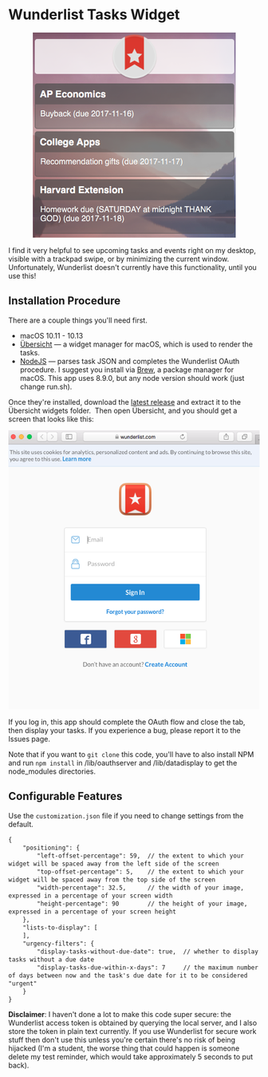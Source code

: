 # Wunderlist Tasks Widget

<p align="center"> 
<img src="/doc/Screenshot.png">
</p>

I find it very helpful to see upcoming tasks and events right on my desktop, visible with a trackpad swipe, or by minimizing the current window.  Unfortunately, Wunderlist doesn't currently have this functionality, until you use this!

## Installation Procedure
There are a couple things you'll need first.   
* macOS 10.11 - 10.13
* [Übersicht](http://tracesof.net/uebersicht/) — a widget manager for macOS, which is used to render the tasks. 
* [NodeJS](https://nodejs.org) — parses task JSON and completes the Wunderlist OAuth procedure.  I suggest you install via [Brew](https://brew.sh), a package manager for macOS.  This app uses 8.9.0, but any node version should work (just change run.sh).  

Once they're installed, download the [latest release](https://github.com/Makiah/WunderlistTasksWidget/releases) and extract it to the Übersicht widgets folder.  Then open Übersicht, and you should get a screen that looks like this: 

<p align="center"> 
<img src="/doc/Login.png">
</p>

If you log in, this app should complete the OAuth flow and close the tab, then display your tasks.  If you experience a bug, please report it to the Issues page.  

Note that if you want to ```git clone``` this code, you'll have to also install NPM and run ```npm install``` in /lib/oauthserver and /lib/datadisplay to get the node_modules directories.  

## Configurable Features
Use the `customization.json` file if you need to change settings from the default.  
```
{
    "positioning": {
        "left-offset-percentage": 59,  // the extent to which your widget will be spaced away from the left side of the screen 
        "top-offset-percentage": 5,    // the extent to which your widget will be spaced away from the top side of the screen 
        "width-percentage": 32.5,      // the width of your image, expressed in a percentage of your screen width
        "height-percentage": 90        // the height of your image, expressed in a percentage of your screen height
    }, 
    "lists-to-display": [
    ], 
    "urgency-filters": {
        "display-tasks-without-due-date": true,  // whether to display tasks without a due date
        "display-tasks-due-within-x-days": 7     // the maximum number of days between now and the task's due date for it to be considered "urgent"
    }
}
```

**Disclaimer**: I haven't done a lot to make this code super secure: the Wunderlist access token is obtained by querying the local server, and I also store the token in plain text currently.  If you use Wunderlist for secure work stuff then don't use this unless you're certain there's no risk of being hijacked (I'm a student, the worse thing that could happen is someone delete my test reminder, which would take approximately 5 seconds to put back).  
